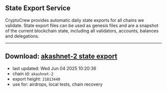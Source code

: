 ## State Export Service
CryptoCrew provides automatic daily state exports for all chains we validate. State export files can be used as genesis files and are a snapshot of the current blockchain state, including all validators, accounts, balances and delegations.

---
**Download: [akashnet-2 state export](https://dl-eu2.ccvalidators.com/SERVICE/akash/akashnet-2_export_21813440.json)**
---

- last updated: Wed Jun 04 2025 10:20:36
- chain id: `akashnet-2`
- export height: `21813440`
- use for: airdrops, local tests, chain recovery
